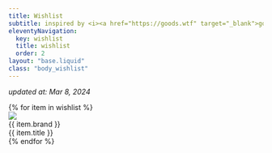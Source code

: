```yaml
---
title: Wishlist
subtitle: inspired by <i><a href="https://goods.wtf" target="_blank">goods.wtf</a></i>
eleventyNavigation:
  key: wishlist
  title: wishlist
  order: 2
layout: "base.liquid"
class: "body_wishlist"
---
```

<i>updated at: Mar 8, 2024</i>
<div class="wishlist">
  {% for item in wishlist %}
  <div class="wishlist-item">
    <div class="wishlist-image">
      <img src="/images/wishlist/{{item.image}}">
    </div>
    <div class="wishlist-info">
      <div class="wishlist-brand">{{ item.brand }}</div>
      <div class="wishlist-title">{{ item.title }}</div>
    </div>
  </div>
  {% endfor %}
</div>
